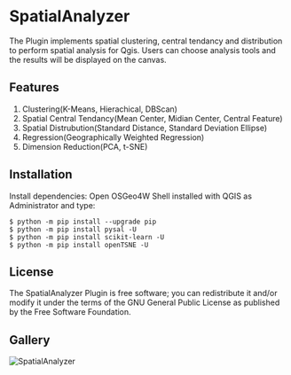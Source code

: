 # SpatialAnalyzer
The Plugin implements spatial clustering, central tendancy and distribution to perform spatial analysis for Qgis. Users can choose analysis tools and the results will be displayed on the canvas.


## Features
1. Clustering(K-Means, Hierachical, DBScan)
2. Spatial Central Tendancy(Mean Center, Midian Center, Central Feature)
3. Spatial Distrubution(Standard Distance, Standard Deviation Ellipse)
4. Regression(Geographically Weighted Regression)
5. Dimension Reduction(PCA, t-SNE)

## Installation
Install dependencies: Open OSGeo4W Shell installed with QGIS as Administrator and type:
```
$ python -m pip install --upgrade pip
$ python -m pip install pysal -U
$ python -m pip install scikit-learn -U
$ python -m pip install openTSNE -U
```

## License
The SpatialAnalyzer Plugin is free software; you can redistribute it and/or modify it under the terms of the GNU General Public License as published by the Free Software Foundation.

## Gallery
![SpatialAnalyzer](https://github.com/dj-spatial/spatial_analysis/assets/162799399/749b1c6d-940f-47b1-98b6-a9f2d8c39277)